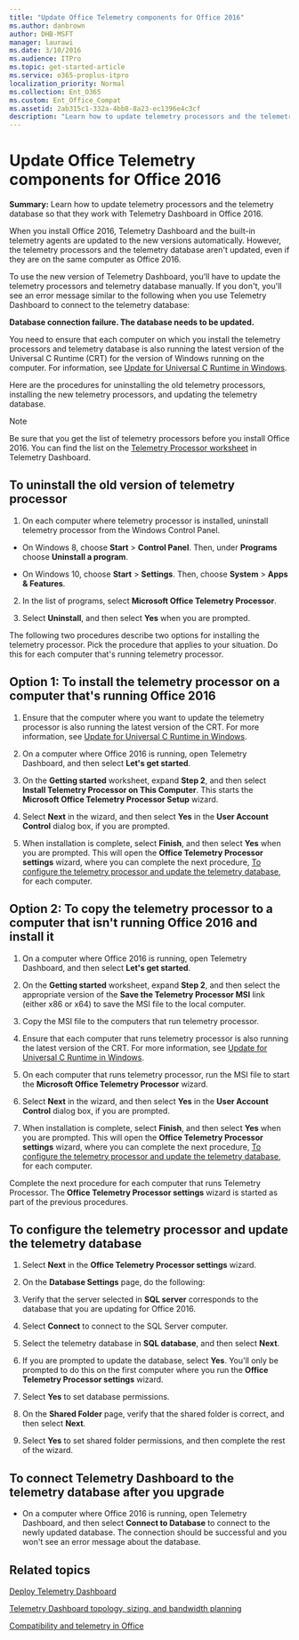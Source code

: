 ```yaml
---
title: "Update Office Telemetry components for Office 2016"
ms.author: danbrown
author: DHB-MSFT
manager: laurawi
ms.date: 3/10/2016
ms.audience: ITPro
ms.topic: get-started-article
ms.service: o365-proplus-itpro
localization_priority: Normal
ms.collection: Ent_O365
ms.custom: Ent_Office_Compat
ms.assetid: 2ab315c1-332a-4bb8-8a23-ec1396e4c3cf
description: "Learn how to update telemetry processors and the telemetry database so that they work with Telemetry Dashboard in Office 2016."
---
```


# Update Office Telemetry components for Office 2016

 **Summary:** Learn how to update telemetry processors and the telemetry database so that they work with Telemetry Dashboard in Office 2016. 
  
  
When you install Office 2016, Telemetry Dashboard and the built-in telemetry agents are updated to the new versions automatically. However, the telemetry processors and the telemetry database aren't updated, even if they are on the same computer as Office 2016. 
  
To use the new version of Telemetry Dashboard, you'll have to update the telemetry processors and telemetry database manually. If you don't, you'll see an error message similar to the following when you use Telemetry Dashboard to connect to the telemetry database:
  
 **Database connection failure. The database needs to be updated.**
  
You need to ensure that each computer on which you install the telemetry processors and telemetry database is also running the latest version of the Universal C Runtime (CRT) for the version of Windows running on the computer. For information, see [Update for Universal C Runtime in Windows](https://support.microsoft.com/kb/2999226).
  
Here are the procedures for uninstalling the old telemetry processors, installing the new telemetry processors, and updating the telemetry database.
  
> [!NOTE]
> Be sure that you get the list of telemetry processors before you install Office 2016. You can find the list on the [Telemetry Processor worksheet](telemetry-dashboard-worksheet-reference.md#bkmk_TelemetryProcessorWorksheet) in Telemetry Dashboard. 
  
## To uninstall the old version of telemetry processor

1. On each computer where telemetry processor is installed, uninstall telemetry processor from the Windows Control Panel.
    
  - On Windows 8, choose **Start** > **Control Panel**. Then, under **Programs** choose **Uninstall a program**.
    
  - On Windows 10, choose **Start** > **Settings**. Then, choose **System** > **Apps &amp; Features**. 
    
2. In the list of programs, select **Microsoft Office Telemetry Processor**. 
    
3. Select **Uninstall**, and then select **Yes** when you are prompted. 
    
The following two procedures describe two options for installing the telemetry processor. Pick the procedure that applies to your situation. Do this for each computer that's running telemetry processor. 
  
## Option 1: To install the telemetry processor on a computer that's running Office 2016

1. Ensure that the computer where you want to update the telemetry processor is also running the latest version of the CRT. For more information, see [Update for Universal C Runtime in Windows](https://support.microsoft.com/kb/2999226).
    
2. On a computer where Office 2016 is running, open Telemetry Dashboard, and then select **Let's get started**.
    
3. On the **Getting started** worksheet, expand **Step 2**, and then select **Install Telemetry Processor on This Computer**. This starts the **Microsoft Office Telemetry Processor Setup** wizard. 
    
4. Select **Next** in the wizard, and then select **Yes** in the **User Account Control** dialog box, if you are prompted. 
    
5. When installation is complete, select **Finish**, and then select **Yes** when you are prompted. This will open the **Office Telemetry Processor settings** wizard, where you can complete the next procedure, [To configure the telemetry processor and update the telemetry database](update-office-telemetry-components-for-office-2016.md#configure), for each computer.
    
## Option 2: To copy the telemetry processor to a computer that isn't running Office 2016 and install it

1. On a computer where Office 2016 is running, open Telemetry Dashboard, and then select **Let's get started**.
    
2. On the **Getting started** worksheet, expand **Step 2**, and then select the appropriate version of the **Save the Telemetry Processor MSI** link (either x86 or x64) to save the MSI file to the local computer. 
    
3. Copy the MSI file to the computers that run telemetry processor.
    
4. Ensure that each computer that runs telemetry processor is also running the latest version of the CRT. For more information, see [Update for Universal C Runtime in Windows](https://support.microsoft.com/kb/2999226).
    
5. On each computer that runs telemetry processor, run the MSI file to start the **Microsoft Office Telemetry Processor** wizard. 
    
6. Select **Next** in the wizard, and then select **Yes** in the **User Account Control** dialog box, if you are prompted. 
    
7. When installation is complete, select **Finish**, and then select **Yes** when you are prompted. This will open the **Office Telemetry Processor settings** wizard, where you can complete the next procedure, [To configure the telemetry processor and update the telemetry database](update-office-telemetry-components-for-office-2016.md#configure), for each computer. 
    
Complete the next procedure for each computer that runs Telemetry Processor. The **Office Telemetry Processor settings** wizard is started as part of the previous procedures. 
  
<a name="configure"> </a>

## To configure the telemetry processor and update the telemetry database

1. Select **Next** in the **Office Telemetry Processor settings** wizard. 
    
2. On the **Database Settings** page, do the following: 
    
  1. Verify that the server selected in **SQL server** corresponds to the database that you are updating for Office 2016. 
    
  2. Select **Connect** to connect to the SQL Server computer. 
    
  3. Select the telemetry database in **SQL database**, and then select **Next**.
    
3. If you are prompted to update the database, select **Yes**. You'll only be prompted to do this on the first computer where you run the **Office Telemetry Processor settings** wizard. 
    
4. Select **Yes** to set database permissions. 
    
5. On the **Shared Folder** page, verify that the shared folder is correct, and then select **Next**.
    
6. Select **Yes** to set shared folder permissions, and then complete the rest of the wizard. 
    
## To connect Telemetry Dashboard to the telemetry database after you upgrade

- On a computer where Office 2016 is running, open Telemetry Dashboard, and then select **Connect to Database** to connect to the newly updated database. The connection should be successful and you won't see an error message about the database. 
    
## Related topics
[Deploy Telemetry Dashboard](deploy-telemetry-dashboard.md)
  
[Telemetry Dashboard topology, sizing, and bandwidth planning](plan-telemetry-dashboard-deployment.md)

[Compatibility and telemetry in Office](compatibility-and-telemetry-in-office.md)
